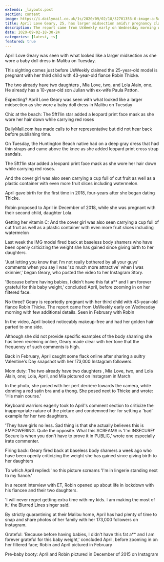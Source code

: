 ```yaml
---
extends: _layouts.post
section: content
image: https://i.dailymail.co.uk/1s/2020/09/02/18/32701358-0-image-a-54_1599067493767.jpg 
title: April Love Geary, 25, has larger midsection amid\r pregnancy claims 
description: The report came from UsWeekly early on Wednesday morning with few additional details. The two already have two daughters , Mia Love, two, and Lola Alain, one. 
date: 2020-09-02-18-30-24 
categories: [latest, tv] 
featured: true 
--- 
```

April Love Geary was seen with what looked like a larger midsection as she wore a baby doll dress in Malibu on Tuesday.

This sighting comes just before UsWeekly claimed the 25-year-old model is pregnant with her third child with 43-year-old fiance Robin Thicke.  

The two already have two daughters , Mia Love, two, and Lola Alain, one. He already has a 10-year-old son Julian with ex-wife Paula Patton. 

Expecting? April Love Geary was seen with what looked like a larger midsection as she wore a baby doll dress in Malibu on Tuesday

Chic at the beach: The 5ft11in star added a leopard print face mask as she wore her hair down while carrying red roses

DailyMail.com has made calls to her representative but did not hear back before publishing time.

On Tuesday, the Huntington Beach native had on a deep gray dress that had thin straps and came above the knee as she added leopard print cross strap sandals.

The 5ft11in star added a leopard print face mask as she wore her hair down while carrying red roses.

And the cover girl was also seen carrying a cup full of cut fruit as well as a plastic container with even more fruit slices including watermelon.

April gave birth for the first time in 2018, four-years after she began dating Thicke. 

Robin proposed to April in December of 2018, while she was pregnant with their second child, daughter Lola. 

Getting her vitamin C: And the cover girl was also seen carrying a cup full of cut fruit as well as a plastic container with even more fruit slices including watermelon

Last week the IMG model fired back at baseless body shamers who have been openly criticizing the weight she has gained since giving birth to her daughters.

'Just letting you know that I'm not really bothered by all your guys' comments when you say I was 'so much more attractive' when I was skinnier,' began Geary, who posted the video to her Instagram Story.

'Because before having babies, I didn't have this fat a** and I am forever grateful for this baby weight,' concluded April, before zooming in on her filtered face.

No three? Geary is reportedly pregnant with her third child with 43-year-old fiance Robin Thicke. The report came from UsWeekly early on Wednesday morning with few additional details. Seen in February with Robin

In the video, April looked noticeably makeup-free and had her golden hair parted to one side.

Although she did not provide specific examples of the body shaming she has been receiving online, Geary made clear with her tone that the frequency of such comments is high.

Back in February, April caught some flack online after sharing a sultry Valentine's Day snapshot with her 173,000 Instagram followers.

Mom duty: The two already have two daughters , Mia Love, two, and Lola Alain, one; Lola, April, and Mia pictured on Instagram in March

In the photo, she posed with her pert derriere towards the camera, while donning a red satin bra and a thong. She posed next to Thicke and wrote: 'His main course.'

Keyboard warriors eagerly took to April's comment section to criticize the inappropriate nature of the picture and condemned her for setting a 'bad' example for her two daughters.

'They have girls no less. Sad thing is that she actually believes this is EMPOWERING. Quite the opposite. What this SCREAMS is 'I'm INSECURE!' Secure is when you don't have to prove it in PUBLIC,' wrote one especially irate commenter.

Firing back: Geary fired back at baseless body shamers a week ago who have been openly criticizing the weight she has gained since giving birth to her daughters

To which April replied: 'no this picture screams 'I'm in lingerie standing next to my fiancé.'  

In a recent interview with ET, Robin opened up about life in lockdown with his fiancee and their two daughters.

'I will never regret getting extra time with my kids. I am making the most of it,' the Blurred Lines singer said.

By strictly quarantining at their Malibu home, April has had plenty of time to snap and share photos of her family with her 173,000 followers on Instagram. 

Grateful: 'Because before having babies, I didn't have this fat a** and I am forever grateful for this baby weight,' concluded April, before zooming in on her filtered face; Robin and April pictured in February

Pre-baby booty: April and Robin pictured in December of 2015 on Instagram

